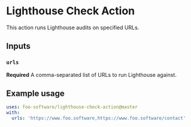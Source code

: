 # Lighthouse Check Action

This action runs Lighthouse audits on specified URLs.

## Inputs

### `urls`

**Required** A comma-separated list of URLs to run Lighthouse against.

## Example usage

```yaml
uses: foo-software/lighthouse-check-action@master
with:
  urls: 'https://www.foo.software,https://www.foo.software/contact'
```
